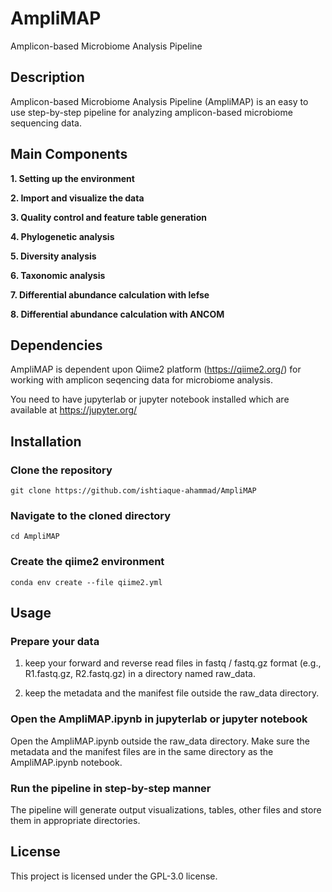 # AmpliMAP
Amplicon-based Microbiome Analysis Pipeline

## Description
Amplicon-based Microbiome Analysis Pipeline (AmpliMAP) is an easy to use step-by-step pipeline for analyzing amplicon-based microbiome sequencing data.

## Main Components

**1. Setting up the environment**

**2. Import and visualize the data**

**3. Quality control and feature table generation**

**4. Phylogenetic analysis**

**5. Diversity analysis**

**6. Taxonomic analysis**

**7. Differential abundance calculation with lefse**

**8. Differential abundance calculation with ANCOM**

## Dependencies
AmpliMAP is dependent upon Qiime2 platform (https://qiime2.org/) for working with amplicon seqencing data for microbiome analysis.

You need to have jupyterlab or jupyter notebook installed which are available at https://jupyter.org/

## Installation

### Clone the repository
``` git clone https://github.com/ishtiaque-ahammad/AmpliMAP ```

### Navigate to the cloned directory
``` cd AmpliMAP ```

### Create the qiime2 environment
``` conda env create --file qiime2.yml ```

## Usage

### Prepare your data

1. keep your forward and reverse read files in fastq / fastq.gz format (e.g., R1.fastq.gz, R2.fastq.gz) in a directory named raw_data.

2. keep the metadata and the manifest file outside the raw_data directory.

### Open the AmpliMAP.ipynb in jupyterlab or jupyter notebook 

Open the AmpliMAP.ipynb outside the raw_data directory. Make sure the metadata and the manifest files are in the same directory as the AmpliMAP.ipynb notebook.

### Run the pipeline in step-by-step manner
The pipeline will generate output visualizations, tables, other files and store them in appropriate directories.

## License
This project is licensed under the GPL-3.0 license.
